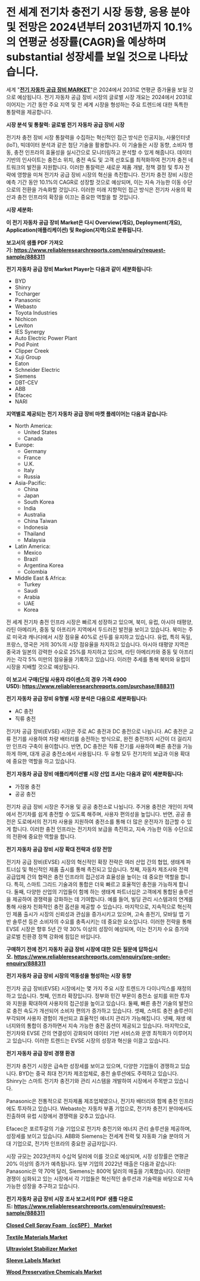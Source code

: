 <p><h1>전 세계 전기차 충전기 시장 동향, 응용 분야 및 전망은 2024년부터 2031년까지 10.1%의 연평균 성장률(CAGR)을 예상하며 substantial 성장세를 보일 것으로 나타났습니다.</h1></p><p>세계 "<strong><a href="https://www.reliableresearchreports.com/electric-vehicle-supply-equipment-r888311?utm_campaign=105&utm_medium=8&utm_source=Github&utm_content=ia&utm_term=11122024&utm_id=electric-vehicle-supply-equipment">전기 자동차 공급 장비 MARKET</a></strong>"은 2024에서 2031로 연평균 증가율을 보일 것으로 예상됩니다. 전기 자동차 공급 장비 시장의 글로벌 시장 개요는 2024에서 2031로 이어지는 기간 동안 주요 지역 및 전 세계 시장을 형성하는 주요 트렌드에 대한 독특한 통찰력을 제공합니다.</p>
<p><strong>시장 분석 및 통찰력: 글로벌 전기 자동차 공급 장비 시장</strong></p>
<p><p>전기차 충전 장비 시장 통찰력을 수집하는 혁신적인 접근 방식은 인공지능, 사물인터넷(IoT), 빅데이터 분석과 같은 첨단 기술을 활용합니다. 이 기술들은 시장 동향, 소비자 행동, 충전 인프라의 효율성을 실시간으로 모니터링하고 분석할 수 있게 해줍니다. 데이터 기반의 인사이트는 충전소 위치, 충전 속도 및 고객 선호도를 최적화하여 전기차 충전 네트워크의 발전을 지원합니다. 이러한 통찰력은 새로운 제품 개발, 정책 결정 및 투자 전략에 영향을 미쳐 전기차 공급 장비 시장의 혁신을 촉진합니다. 전기차 충전 장비 시장은 예측 기간 동안 10.1%의 CAGR로 성장할 것으로 예상되며, 이는 지속 가능한 이동 수단으로의 전환을 가속화할 것입니다. 이러한 미래 지향적인 접근 방식은 전기차 사용의 확산과 충전 인프라의 확장을 이끄는 중요한 역할을 할 것입니다.</p><a href="%7CAUTHORITHY_DOMAIN_URL%7C?utm_campaign=105&utm_medium=8&utm_source=Github&utm_content=ia&utm_term=11122024&utm_id=electric-vehicle-supply-equipment"></a></p>
<p><strong>시장 세분화:</strong></p>
<p><strong>이 전기 자동차 공급 장비 Market은 다시 Overview(개요), Deployment(개요), Application(애플리케이션) 및 Region(지역)으로 분류됩니다.</strong></p>
<p><strong>보고서의 샘플 PDF 가져오기:&nbsp;<a href="https://www.reliableresearchreports.com/enquiry/request-sample/888311?utm_campaign=105&utm_medium=8&utm_source=Github&utm_content=ia&utm_term=11122024&utm_id=electric-vehicle-supply-equipment">https://www.reliableresearchreports.com/enquiry/request-sample/888311</a></strong><strong></strong></p>
<p><strong>전기 자동차 공급 장비 Market Player는 다음과 같이 세분화됩니다:</strong></p>
<p><ul><li>BYD</li><li>Shinry</li><li>Tccharger</li><li>Panasonic</li><li>Webasto</li><li>Toyota Industries</li><li>Nichicon</li><li>Leviton</li><li>IES Synergy</li><li>Auto Electric Power Plant</li><li>Pod Point</li><li>Clipper Creek</li><li>Xuji Group</li><li>Eaton</li><li>Schneider Electric</li><li>Siemens</li><li>DBT-CEV</li><li>ABB</li><li>Efacec</li><li>NARI</li></ul></p>
<p><strong>지역별로 제공되는 전기 자동차 공급 장비 마켓 플레이어는 다음과 같습니다:</strong></p>
<p><ul>
    <li>
        North America:
        <ul>
            <li>United States</li>
            <li>Canada</li>
        </ul>
    </li>
    <li>
        Europe:
        <ul>
            <li>Germany</li>
            <li>France</li>
            <li>U.K.</li>
            <li>Italy</li>
            <li>Russia</li>
        </ul>
    </li>
    <li>
        Asia-Pacific:
        <ul>
            <li>China</li>
            <li>Japan</li>
            <li>South Korea</li>
            <li>India</li>
            <li>Australia</li>
            <li>China Taiwan</li>
            <li>Indonesia</li>
            <li>Thailand</li>
            <li>Malaysia</li>
        </ul>
    </li>
    <li>
        Latin America:
        <ul>
            <li>Mexico</li>
            <li>Brazil</li>
            <li>Argentina Korea</li>
            <li>Colombia</li>
        </ul>
    </li>
    <li>
        Middle East & Africa:
        <ul>
            <li>Turkey</li>
            <li>Saudi</li>
            <li>Arabia</li>
            <li>UAE</li>
            <li>Korea</li>
        </ul>
    </li>
    </ul></p>
<p><p>전 세계 전기차 충전 인프라 시장은 빠르게 성장하고 있으며, 북미, 유럽, 아시아 태평양, 라틴 아메리카, 중동 및 아프리카 지역에서 두드러진 발전을 보이고 있습니다. 북미는 주로 미국과 캐나다에서 시장 점유율 40%로 선두를 유지하고 있습니다. 유럽, 특히 독일, 프랑스, 영국은 거의 30%의 시장 점유율을 차지하고 있습니다. 아시아 태평양 지역은 중국과 일본의 강력한 수요로 25%를 차지하고 있으며, 라틴 아메리카와 중동 및 아프리카는 각각 5% 미만의 점유율을 기록하고 있습니다. 이러한 추세를 통해 북미와 유럽이 시장을 지배할 것으로 예상됩니다.</p></p>
<p><strong>이 보고서 구매(단일 사용자 라이센스의 경우 가격 4900 USD):&nbsp;<a href="https://www.reliableresearchreports.com/purchase/888311?utm_campaign=105&utm_medium=8&utm_source=Github&utm_content=ia&utm_term=11122024&utm_id=electric-vehicle-supply-equipment">https://www.reliableresearchreports.com/purchase/888311</a></strong></p>
<p><strong>전기 자동차 공급 장비 유형별 시장 분석은 다음으로 세분화됩니다:</strong></p>
<p><ul><li>AC 충전</li><li>직류 충전</li></ul></p>
<p><p>전기차 공급 장비(EVSE) 시장은 주로 AC 충전과 DC 충전으로 나뉩니다. AC 충전은 교류 전기를 사용하여 차량 배터리를 송전하는 방식으로, 완전 충전까지 시간이 더 걸리지만 인프라 구축이 용이합니다. 반면, DC 충전은 직류 전기를 사용하여 빠른 충전을 가능하게 하며, 대개 공공 충전소에서 사용됩니다. 두 유형 모두 전기차의 보급과 이용 확대에 중요한 역할을 하고 있습니다.</p></p>
<p><strong>전기 자동차 공급 장비 애플리케이션별 시장 산업 조사는 다음과 같이 세분화됩니다:</strong></p>
<p><ul><li>가정용 충전</li><li>공공 충전</li></ul></p>
<p><p>전기차 공급 장비 시장은 주거용 및 공공 충전소로 나뉩니다. 주거용 충전은 개인이 자택에서 전기차를 쉽게 충전할 수 있도록 해주며, 사용자 편의성을 높입니다. 반면, 공공 충전은 도로에서의 전기차 사용을 지원하여 충전소를 통해 더 많은 운전자가 접근할 수 있게 합니다. 이러한 충전 인프라는 전기차의 보급을 촉진하고, 지속 가능한 이동 수단으로의 전환에 중요한 역할을 합니다.</p></p>
<p><strong>전기 자동차 공급 장비 시장 확대 전략과 성장 전망</strong></p>
<p><p>전기차 공급 장비(EVSE) 시장의 혁신적인 확장 전략은 여러 산업 간의 협업, 생태계 파트너십 및 혁신적인 제품 출시를 통해 촉진되고 있습니다. 첫째, 자동차 제조사와 전력 공급업체 간의 협력은 충전 인프라의 접근성과 효율성을 높이는 데 중요한 역할을 합니다. 특히, 스마트 그리드 기술과의 통합은 더욱 빠르고 효율적인 충전을 가능하게 합니다. 둘째, 다양한 산업의 기업들이 함께 하는 생태계 파트너십은 고객에게 통합된 솔루션을 제공하여 경쟁력을 강화하는 데 기여합니다. 예를 들어, 빌딩 관리 시스템과의 연계를 통해 사용자 친화적인 충전 옵션을 제공할 수 있습니다. 마지막으로, 지속적으로 혁신적인 제품 출시가 시장의 신뢰성과 관심을 증가시키고 있으며, 고속 충전기, 모바일 앱 기반 솔루션 등은 소비자의 수요를 충족시키는 데 중요한 요소입니다. 이러한 전략을 통해 EVSE 시장은 향후 5년 간 약 30% 이상의 성장이 예상되며, 이는 전기차 수요 증가와 글로벌 친환경 정책 강화에 힘입은 바입니다.</p></p>
<p><strong>구매하기 전에 전기 자동차 공급 장비 시장에 대한 모든 질문에 답하십시오.&nbsp;<a href="https://www.reliableresearchreports.com/enquiry/pre-order-enquiry/888311?utm_campaign=105&utm_medium=8&utm_source=Github&utm_content=ia&utm_term=11122024&utm_id=electric-vehicle-supply-equipment">https://www.reliableresearchreports.com/enquiry/pre-order-enquiry/888311</a></strong><strong></strong></p>
<p><strong>전기 자동차 공급 장비 시장의 역동성을 형성하는 시장 동향</strong></p>
<p><p>전기차 공급 장비(EVSE) 시장에서는 몇 가지 주요 시장 트렌드가 다이나믹스를 재정의하고 있습니다. 첫째, 인프라 확장입니다. 정부와 민간 부문이 충전소 설치를 위한 투자와 지원을 확대하여 사용자의 접근성을 높이고 있습니다. 둘째, 빠른 충전 기술의 발전으로 충전 속도가 개선되어 소비자 편의가 증가하고 있습니다. 셋째, 스마트 충전 솔루션이 부각되며 사용자 경험이 개선되고 효율적인 에너지 관리가 가능해집니다. 넷째, 재생 에너지와의 통합이 증가하면서 지속 가능한 충전 옵션이 제공되고 있습니다. 마지막으로, 전기차와 EVSE 간의 연결성이 강화되어 데이터 기반 서비스와 운영 최적화가 이루어지고 있습니다. 이러한 트렌드는 EVSE 시장의 성장과 혁신을 이끌고 있습니다.</p></p>
<p><strong>전기 자동차 공급 장비 경쟁 환경</strong></p>
<p><p>전기차 충전기 시장은 급속한 성장세를 보이고 있으며, 다양한 기업들이 경쟁하고 있습니다. BYD는 중국 최대 전기차 제조업체로, 충전 솔루션에도 주력하고 있습니다. Shinry는 스마트 전기차 충전기와 관리 시스템을 개발하여 시장에서 주목받고 있습니다.</p><p>Panasonic은 전통적으로 전자제품 제조업체였으나, 전기차 배터리와 함께 충전 인프라에도 투자하고 있습니다. Webasto는 자동차 부품 기업으로, 전기차 충전기 분야에서도 진출하여 유럽 시장에서 경쟁력을 갖추고 있습니다.</p><p>Efacec은 포르투갈의 기술 기업으로 전기차 충전기와 에너지 관리 솔루션을 제공하며, 성장세를 보이고 있습니다. ABB와 Siemens는 전세계 전력 및 자동화 기술 분야의 거대 기업으로, 전기차 인프라의 중요한 공급자입니다.</p><p>시장 규모는 2023년까지 수십억 달러에 이를 것으로 예상되며, 시장 성장률은 연평균 20% 이상의 증가가 예측됩니다. 일부 기업의 2022년 매출은 다음과 같습니다: Panasonic은 약 70억 달러, Siemens는 800억 달러의 매출을 기록했습니다. 이러한 경쟁이 심화되고 있는 시장에서 각 기업들은 혁신적인 솔루션과 기술력을 바탕으로 지속 가능한 성장을 추구하고 있습니다.</p></p>
<p><strong>전기 자동차 공급 장비 시장 조사 보고서의 PDF 샘플 다운로드:&nbsp;<a href="https://www.reliableresearchreports.com/enquiry/request-sample/888311?utm_campaign=105&utm_medium=8&utm_source=Github&utm_content=ia&utm_term=11122024&utm_id=electric-vehicle-supply-equipment">https://www.reliableresearchreports.com/enquiry/request-sample/888311</a></strong></p>
<p><strong><p><a href="https://github.com/petbigbeepjn/Market-Research-Report-List-1/blob/main/closed-cell-spray-foamccspf-market.md?utm_campaign=105&utm_medium=8&utm_source=Github&utm_content=ia&utm_term=11122024&utm_id=electric-vehicle-supply-equipment">Closed Cell Spray Foam（ccSPF） Market</a></p><p><a href="https://www.linkedin.com/pulse/estimating-size-textile-materials-market-current-cagr-117and-reatf?utm_campaign=105&utm_medium=8&utm_source=Github&utm_content=ia&utm_term=11122024&utm_id=electric-vehicle-supply-equipment">Textile Materials Market</a></p><p><a href="https://github.com/dmitriyvo6rog/Market-Research-Report-List-1/blob/main/ultraviolet-stabilizer-market.md?utm_campaign=105&utm_medium=8&utm_source=Github&utm_content=ia&utm_term=11122024&utm_id=electric-vehicle-supply-equipment">Ultraviolet Stabilizer Market</a></p><p><a href="https://www.linkedin.com/pulse/growth-potential-sleeve-labels-market-trend-analysis-forecasted-ocn0f?utm_campaign=105&utm_medium=8&utm_source=Github&utm_content=ia&utm_term=11122024&utm_id=electric-vehicle-supply-equipment">Sleeve Labels Market</a></p><p><a href="https://www.linkedin.com/pulse/navigating-wood-preservative-chemicals-market-incorporating-wxkcf?utm_campaign=105&utm_medium=8&utm_source=Github&utm_content=ia&utm_term=11122024&utm_id=electric-vehicle-supply-equipment">Wood Preservative Chemicals Market</a></p></strong></p>